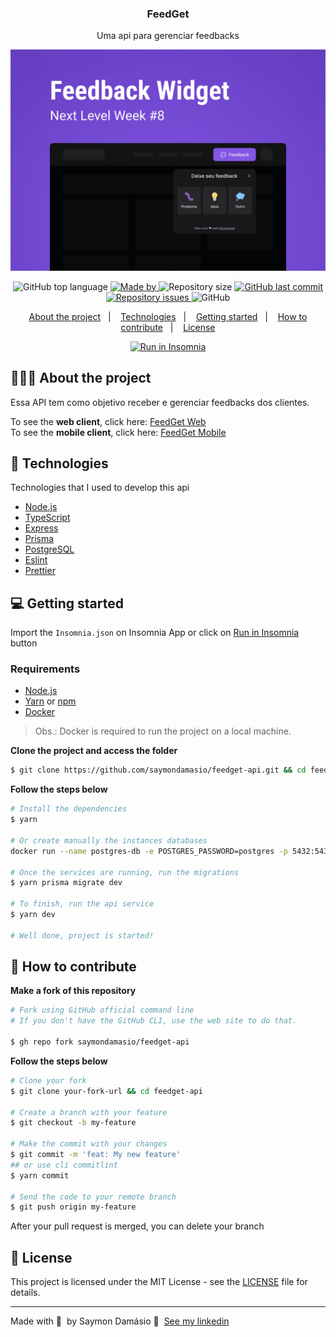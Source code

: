 <h3 align="center">
  FeedGet
</h3>

<p align="center">Uma api para gerenciar feedbacks</p>

<img alt="Logo" src=".github/cover.png" />

<p align="center">
  <img alt="GitHub top language" src="https://img.shields.io/github/languages/top/saymondamasio/feedget-api">

  <a href="https://www.linkedin.com/in/saymondamasio/">
    <img alt="Made by" src="https://img.shields.io/badge/made%20by-Saymon%20Damásio-gree">
  </a>
  
  <img alt="Repository size" src="https://img.shields.io/github/repo-size/saymondamasio/feedget-api">
  
  <a href="https://github.com/saymondamasio/feedget-api/commits/master">
    <img alt="GitHub last commit" src="https://img.shields.io/github/last-commit/saymondamasio/feedget-api">
  </a>
  
  <a href="https://github.com/saymondamasio/feedget-api/issues">
    <img alt="Repository issues" src="https://img.shields.io/github/issues/saymondamasio/feedget-api">
  </a>
  
  <img alt="GitHub" src="https://img.shields.io/github/license/saymondamasio/feedget-api">
</p>

<p align="center">
  <a href="#-about-the-project">About the project</a>&nbsp;&nbsp;&nbsp;|&nbsp;&nbsp;&nbsp;
  <a href="#-technologies">Technologies</a>&nbsp;&nbsp;&nbsp;|&nbsp;&nbsp;&nbsp;
  <a href="#-getting-started">Getting started</a>&nbsp;&nbsp;&nbsp;|&nbsp;&nbsp;&nbsp;
  <a href="#-how-to-contribute">How to contribute</a>&nbsp;&nbsp;&nbsp;|&nbsp;&nbsp;&nbsp;
  <a href="#-license">License</a>
</p>

<p id="insomniaButton" align="center">
  <a href="https://insomnia.rest/run/?label=feedget%20API&uri=https%3A%2F%2Fraw.githubusercontent.com%2Fsaymondamasio%2Ffeedget-api%2Fmain%2Finsomnia.json" target="_blank"><img src="https://insomnia.rest/images/run.svg" alt="Run in Insomnia"></a>
</p>

## 👨🏻‍💻 About the project

<p>Essa API tem como objetivo receber e gerenciar feedbacks dos clientes.</p>

To see the **web client**, click here: [FeedGet Web](https://github/saymondamasio/feedget-web)</br>
To see the **mobile client**, click here: [FeedGet Mobile](https://github/saymondamasio/feedget-mobile)

## 🚀 Technologies

Technologies that I used to develop this api

- [Node.js](https://nodejs.org/en/)
- [TypeScript](https://www.typescriptlang.org/)
- [Express](https://expressjs.com/pt-br/)
- [Prisma](https://www.prisma.io/)
- [PostgreSQL](https://www.postgresql.org/)
- [Eslint](https://eslint.org/)
- [Prettier](https://prettier.io/)

## 💻 Getting started

Import the `Insomnia.json` on Insomnia App or click on [Run in Insomnia](#insomniaButton) button

### Requirements

- [Node.js](https://nodejs.org/en/)
- [Yarn](https://classic.yarnpkg.com/) or [npm](https://www.npmjs.com/)
- [Docker](https://www.docker.com//)

> Obs.: Docker is required to run the project on a local machine.

**Clone the project and access the folder**

```bash
$ git clone https://github.com/saymondamasio/feedget-api.git && cd feedget-api
```

**Follow the steps below**

```bash
# Install the dependencies
$ yarn

# Or create manually the instances databases
docker run --name postgres-db -e POSTGRES_PASSWORD=postgres -p 5432:5432 -d postgres

# Once the services are running, run the migrations
$ yarn prisma migrate dev

# To finish, run the api service
$ yarn dev

# Well done, project is started!
```

## 🤔 How to contribute

**Make a fork of this repository**

```bash
# Fork using GitHub official command line
# If you don't have the GitHub CLI, use the web site to do that.

$ gh repo fork saymondamasio/feedget-api
```

**Follow the steps below**

```bash
# Clone your fork
$ git clone your-fork-url && cd feedget-api

# Create a branch with your feature
$ git checkout -b my-feature

# Make the commit with your changes
$ git commit -m 'feat: My new feature'
## or use cli commitlint
$ yarn commit

# Send the code to your remote branch
$ git push origin my-feature
```

After your pull request is merged, you can delete your branch

## 📝 License

This project is licensed under the MIT License - see the [LICENSE](LICENSE) file for details.

---

Made with 💜 &nbsp;by Saymon Damásio 👋 &nbsp;[See my linkedin](https://www.linkedin.com/in/saymondamasio/)
